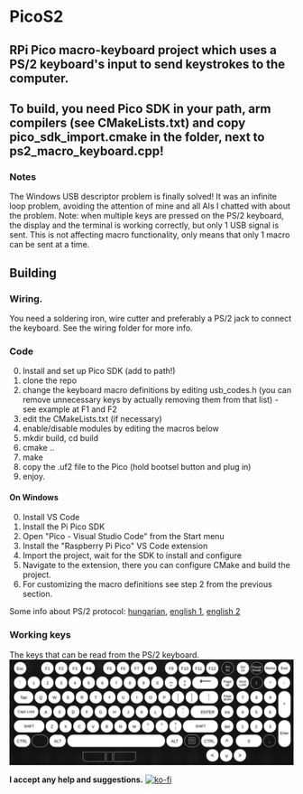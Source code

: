 # PicoS2
## RPi Pico macro-keyboard project which uses a PS/2 keyboard's input to send keystrokes to the computer.

## To build, you need Pico SDK in your path, arm compilers (see CMakeLists.txt) and copy pico_sdk_import.cmake in the folder, next to ps2_macro_keyboard.cpp!

### Notes
The Windows USB descriptor problem is finally solved! It was an infinite loop problem, avoiding the attention of mine and all AIs I chatted with about the problem.
Note: when multiple keys are pressed on the PS/2 keyboard, the display and the terminal is working correctly, but only 1 USB signal is sent. This is not affecting macro functionality, only means that only 1 macro can be sent at a time.

## Building
### Wiring. 
You need a soldering iron, wire cutter and preferably a PS/2 jack to connect the keyboard.
See the wiring folder for more info.
### Code
0. Install and set up Pico SDK (add to path!)
1. clone the repo
2. change the keyboard macro definitions by editing usb_codes.h (you can remove unnecessary keys by actually removing them from that list) - see example at F1 and F2
3. edit the CMakeLists.txt (if necessary)
4. enable/disable modules by editing the macros below
5. mkdir build, cd build
6. cmake ..
7. make
8. copy the .uf2 file to the Pico (hold bootsel button and plug in)
9. enjoy.

#### On Windows
0. Install VS Code
1. Install the Pi Pico SDK
2. Open "Pico - Visual Studio Code" from the Start menu
3. Install the "Raspberry Pi Pico" VS Code extension
4. Import the project, wait for the SDK to install and configure
5. Navigate to the extension, there you can configure CMake and build the project.
6. For customizing the macro definitions see step 2 from the previous section.

Some info about PS/2 protocol: [hungarian](http://www.vfx.hu/info/atkeyboard.html), [english 1](https://www.avrfreaks.net/sites/default/files/PS2%20Keyboard.pdf), [english 2](https://karooza.net/how-to-interface-a-ps2-keyboard)

### Working keys
The keys that can be read from the PS/2 keyboard.
![Working keys](working_keys.png "Working keys")

**I accept any help and suggestions.**
[![ko-fi](https://ko-fi.com/img/githubbutton_sm.svg)](https://ko-fi.com/Z8Z51YOFC)
